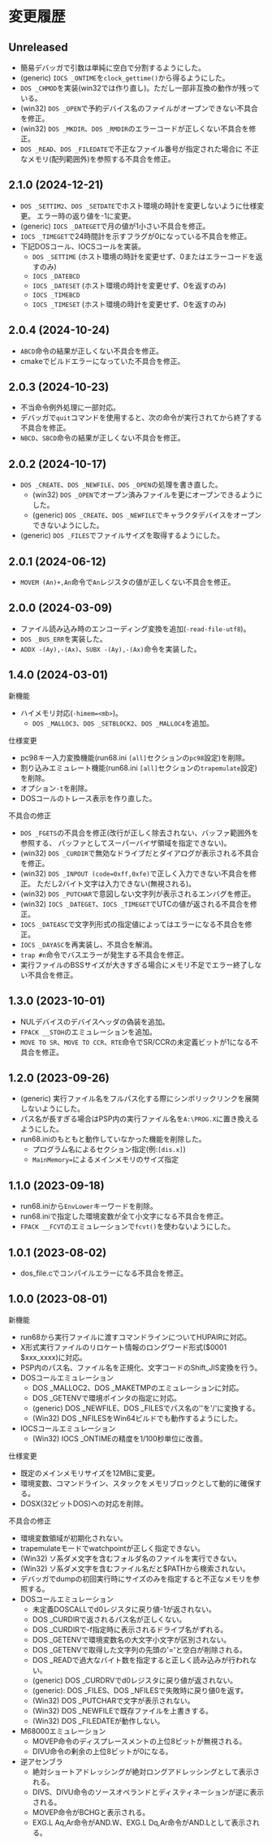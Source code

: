 # 変更履歴

## Unreleased

* 簡易デバッガで引数は単純に空白で分割するようにした。
* (generic) `IOCS _ONTIME`を`clock_gettime()`から得るようにした。
* `DOS _CHMOD`を実装(win32では作り直し)。ただし一部非互換の動作が残っている。
* (win32) `DOS _OPEN`で予約デバイス名のファイルがオープンできない不具合を修正。
* (win32) `DOS _MKDIR`、`DOS _RMDIR`のエラーコードが正しくない不具合を修正。
* `DOS _READ`、`DOS _FILEDATE`で不正なファイル番号が指定された場合に
  不正なメモリ(配列範囲外)を参照する不具合を修正。


## 2.1.0 (2024-12-21)

* `DOS _SETTIM2`、`DOS _SETDATE`でホスト環境の時計を変更しないように仕様変更。
  エラー時の返り値を-1に変更。
* (generic) `IOCS _DATEGET`で月の値が1小さい不具合を修正。
* `IOCS _TIMEGET`で24時間計を示すフラグが0になっている不具合を修正。
* 下記DOSコール、IOCSコールを実装。
  * `DOS _SETTIME` (ホスト環境の時計を変更せず、0またはエラーコードを返すのみ)
  * `IOCS _DATEBCD`
  * `IOCS _DATESET` (ホスト環境の時計を変更せず、0を返すのみ)
  * `IOCS _TIMEBCD`
  * `IOCS _TIMESET` (ホスト環境の時計を変更せず、0を返すのみ)


## 2.0.4 (2024-10-24)

* `ABCD`命令の結果が正しくない不具合を修正。
* cmakeでビルドエラーになっていた不具合を修正。


## 2.0.3 (2024-10-23)

* 不当命令例外処理に一部対応。
* デバッガで`quit`コマンドを使用すると、次の命令が実行されてから終了する不具合を修正。
* `NBCD`、`SBCD`命令の結果が正しくない不具合を修正。


## 2.0.2 (2024-10-17)

* `DOS _CREATE`、`DOS _NEWFILE`、`DOS _OPEN`の処理を書き直した。
  * (win32) `DOS _OPEN`でオープン済みファイルを更にオープンできるようにした。
  * (generic) `DOS _CREATE`、`DOS _NEWFILE`でキャラクタデバイスをオープン
    できないようにした。
* (generic) `DOS _FILES`でファイルサイズを取得するようにした。


## 2.0.1 (2024-06-12)

* `MOVEM (An)+,An`命令で`An`レジスタの値が正しくない不具合を修正。


## 2.0.0 (2024-03-09)

* ファイル読み込み時のエンコーディング変換を追加(`-read-file-utf8`)。
* `DOS _BUS_ERR`を実装した。
* `ADDX -(Ay),-(Ax)`、`SUBX -(Ay),-(Ax)`命令を実装した。


## 1.4.0 (2024-03-01)

新機能
* ハイメモリ対応(`-himem=<mb>`)。
  * `DOS _MALLOC3`、`DOS _SETBLOCK2`、`DOS _MALLOC4`を追加。

仕様変更
* pc98キー入力変換機能(run68.ini `[all]`セクションの`pc98`設定)を削除。
* 割り込みエミュレート機能(run68.ini `[all]`セクションの`trapemulate`設定)を削除。
* オプション`-t`を削除。
* DOSコールのトレース表示を作り直した。

不具合の修正
* `DOS _FGETS`の不具合を修正(改行が正しく除去されない、バッファ範囲外を参照する、
  バッファとしてスーパーバイザ領域を指定できない)。
* (win32) `DOS _CURDIR`で無効なドライブだとダイアログが表示される不具合を修正。
* (win32) `DOS _INPOUT (code=0xff,0xfe)`で正しく入力できない不具合を修正。
  ただし2バイト文字は入力できない(無視される)。
* (win32) `DOS _PUTCHAR`で意図しない文字列が表示されるエンバグを修正。
* (win32) `IOCS _DATEGET`、`IOCS _TIMEGET`でUTCの値が返される不具合を修正。
* `IOCS _DATEASC`で文字列形式の指定値によってはエラーになる不具合を修正。
* `IOCS _DAYASC`を再実装し、不具合を解消。
* `trap #n`命令でバスエラーが発生する不具合を修正。
* 実行ファイルのBSSサイズが大きすぎる場合にメモリ不足でエラー終了しない不具合を修正。


## 1.3.0 (2023-10-01)

* NULデバイスのデバイスヘッダの偽装を追加。
* `FPACK __STOH`のエミュレーションを追加。
* `MOVE TO SR`、`MOVE TO CCR`、`RTE`命令でSR/CCRの未定義ビットが1になる不具合を修正。


## 1.2.0 (2023-09-26)

* (generic) 実行ファイル名をフルパス化する際にシンボリックリンクを展開しないようにした。
* パス名が長すぎる場合はPSP内の実行ファイル名を`A:\PROG.X`に置き換えるようにした。
* run68.iniのもともと動作していなかった機能を削除した。
  * プログラム名によるセクション指定(例:`[dis.x]`)
  * `MainMemory=`によるメインメモリのサイズ指定


## 1.1.0 (2023-09-18)

* run68.iniから`EnvLower`キーワードを削除。
* run68.iniで指定した環境変数が全て小文字になる不具合を修正。
* `FPACK __FCVT`のエミュレーションで`fcvt()`を使わないようにした。


## 1.0.1 (2023-08-02)

* dos_file.cでコンパイルエラーになる不具合を修正。


## 1.0.0 (2023-08-01)

新機能
* run68から実行ファイルに渡すコマンドラインについてHUPAIRに対応。
* X形式実行ファイルのリロケート情報のロングワード形式($0001 $xxx_xxxx)に対応。
* PSP内のパス名、ファイル名を正規化、文字コードのShift_JIS変換を行う。
* DOSコールエミュレーション
  * DOS _MALLOC2、DOS _MAKETMPのエミュレーションに対応。
  * DOS _GETENVで環境ポインタの指定に対応。
  * (generic) DOS _NEWFILE、DOS _FILESでパス名の'\'を'/'に変換する。
  * (Win32) DOS _NFILESをWin64ビルドでも動作するようにした。
* IOCSコールエミュレーション
  * (Win32) IOCS _ONTIMEの精度を1/100秒単位に改善。

仕様変更
* 既定のメインメモリサイズを12MBに変更。
* 環境変数、コマンドライン、スタックをメモリブロックとして動的に確保する。
* DOSX(32ビットDOS)への対応を削除。

不具合の修正
* 環境変数領域が初期化されない。
* trapemulateモードでwatchpointが正しく指定できない。
* (Win32) ソ系ダメ文字を含むフォルダ名のファイルを実行できない。
* (Win32) ソ系ダメ文字を含むファイル名だと$PATHから検索されない。
* デバッガでdumpの初回実行時にサイズのみを指定すると不正なメモリを参照する。
* DOSコールエミュレーション
  * 未定義DOSCALLでd0レジスタに戻り値-1が返されない。
  * DOS _CURDIRで返されるパス名が正しくない。
  * DOS _CURDIRで-f指定時に表示されるドライブ名がずれる。
  * DOS _GETENVで環境変数名の大文字小文字が区別されない。
  * DOS _GETENVで取得した文字列の先頭の'='と空白が削除される。
  * DOS _READで過大なバイト数を指定すると正しく読み込みが行われない。
  * (generic) DOS _CURDRVでd0レジスタに戻り値が返されない。
  * (generic): DOS _FILES、DOS _NFILESで失敗時に戻り値0を返す。
  * (Win32) DOS _PUTCHARで文字が表示されない。
  * (Win32) DOS _NEWFILEで既存ファイルを上書きする。
  * (Win32) DOS _FILEDATEが動作しない。
* M68000エミュレーション
  * MOVEP命令のディスプレースメントの上位8ビットが無視される。
  * DIVU命令の剰余の上位8ビットが0になる。
* 逆アセンブラ
  * 絶対ショートアドレッシングが絶対ロングアドレッシングとして表示される。
  * DIVS、DIVU命令のソースオペランドとディスティネーションが逆に表示される。
  * MOVEP命令がBCHGと表示される。
  * EXG.L Aq,Ar命令がAND.W、EXG.L Dq,Ar命令がAND.Lとして表示される。

